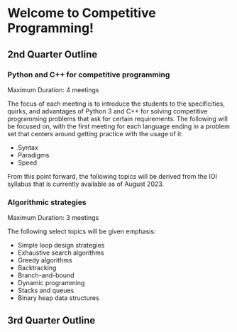 # Welcome to Competitive Programming!

## 2nd Quarter Outline

### Python and C++ for competitive programming

Maximum Duration: 4 meetings

The focus of each meeting is to introduce the students to the specificities, quirks, and advantages of Python 3 and C++ for solving competitive programming problems that ask for certain requirements. The following will be focused on, with the first meeting for each language ending in a problem set that centers around getting practice with the usage of it:

- Syntax
- Paradigms
- Speed


From this point forward, the following topics will be derived from the IOI syllabus that is currently available as of August 2023.

### Algorithmic strategies

Maximum Duration: 3 meetings

The following select topics will be given emphasis:

- Simple loop design strategies
- Exhaustive search algorithms
- Greedy algorithms
- Backtracking
- Branch-and-bound
- Dynamic programming
- Stacks and queues
- Binary heap data structures

## 3rd Quarter Outline
